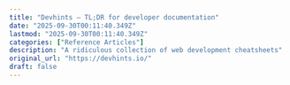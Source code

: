 ```yaml
---
title: "Devhints — TL;DR for developer documentation"
date: "2025-09-30T00:11:40.349Z"
lastmod: "2025-09-30T00:11:40.349Z"
categories: ["Reference Articles"]
description: "A ridiculous collection of web development cheatsheets"
original_url: "https://devhints.io/"
draft: false
---
```

